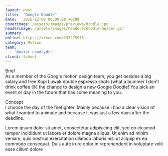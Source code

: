```yaml
---
layout: post
title:  "Google Doodle"
date:   2016-12-08 00:00:00 +0200
coverimage: /assets/images/previews/doodle.jpg
headerimage: /assets/images/headers/doodle-header.gif
summary:
online: https://vimeo.com/237275915
category: Motion
team:
  - 'Wouter Landuydt'
client: School
---
```


<span class="post-content-text-subtitle" >Brief</span><br/>
As a member of the Google motion design team, you get besides a big salary and free Kopi Luwak double espresso shots (what a bummer I don't drink coffee 😢) the chance to design a new Google Doodle! You pick an event or day in the future that has some meaning to you.

<span class="post-content-text-subtitle" >Concept</span><br/>
I choose the day of the firefighter. Mainly because I had a clear vision of what I wanted to animate and because it was just a few days after the deadline.

Lorem ipsum dolor sit amet, consectetur adipisicing elit, sed do eiusmod tempor incididunt ut labore et dolore magna aliqua. Ut enim ad minim veniam, quis nostrud exercitation ullamco laboris nisi ut aliquip ex ea commodo consequat. Duis aute irure dolor in reprehenderit in voluptate velit esse cillum dolore
